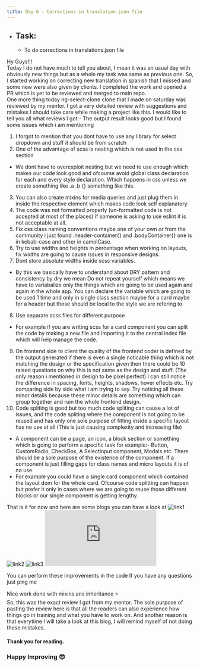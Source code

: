 ```yaml
---
title: Day 6 - Corrections in translation.json file
---
```


- ## Task:
  * To do corrections in translations.json file

Hy Guys!!!      
Today I do not have much to tell you about, I mean it was an usual day with obviously new things but as a whole my task was same as previous one. So, I started working on correcting 
new translation in spanish that I missed and some new were also given by clients. I completed the work and opened a PR which is yet to be reviewed and merged to main repo.     
One more thing today ng-select-clone clone that I made on saturday was reviewed by my mentor. I got a very detailed review with suggestions and mistakes I should take care while making 
a project like this. I would like to tell you all what reviews I got:-
The output result looks good but
I found some issues which i am mentioning

1. I forgot to mention that you dont have to use any library for select dropdown and stuff it should be from scratch 
2. One of the advantage of scss is nesting which is not used in the css section
- We dont have to overexploit nesting but we need to use enough which makes our code look good and ofcourse avoid global class declaration for each and every style declaration. Which happens in css unless we create something like .a .b {} something like this.
3. You can also create mixins for media queries and just plug them in inside the respective element which makes code look self explanatory
4. The code was not formatted properly (un-formatted code is not accepted at most of the places) if someone is asking to use eslint it is not acceptable at all.
5. Fix css class naming conventions maybe one of your own or from the community i just found .header-container{} and .bodyContainer{} one is in kebab-case and other in camelCase.
6. Try to use widths and heights in percentage when working on layouts, fix widths are going to cause issues in responsive designs.
7. Dont store absolute widths inside scss variables.
- By this we basically have to understand about DRY pattern and consistency by dry we mean Do not repeat yourself which means we have to variabalize only the things which are going to be used again and again in the whole app. You can declare the variable which are going to be used 1 time and only in single class section maybe for a card maybe for a header but those should be local to the style we are refering to
8. Use separate scss files for different purpose
- For example if you are writing scss for a card component you can split the code by making a new file and importing it to the central index file which will help manage the code.
9. On frontend side to client the quality of the frontend coder is defined by the output generated if there is even a single noticable thing which is not matching the design or the specification given then there could be 10 raised questions on why this is not same as the design and stuff. (The only reason i mentioned in design to be pixel perfect) I can still notice the difference in spacing, fonts, heights, shadows, hover effects etc. Try comparing side by side what i am trying to say. Try noticing all these minor details because these minor details are something which can group together and ruin the whole frontend design.
10. Code spliting is good but too much code spliting can cause a lot of issues, and the code spliting where the component is not going to be reused and has only one sole purpose of fitting inside a specific layout has no use at all (This is just causing complexity and increasing file)
- A component can be a page, an icon, a block section or something which is going to perform a specific task for example:- Button, CustomRadio, CheckBox, A SelectInput component, Modals etc. There should be a sole purpose of the existence of the component. If a component is just filling gaps for class names and micro layouts it is of no use.
- For example you could have a single card component which contained the layout dom for the whole card. Ofcourse code splitting can happen but prefer it only in cases where we are going to reuse those different blocks or our single component is getting lengthy.

That is it for now and here are some blogs you can have a look at
![link1](https://bradfrost.com/blog/post/sass-selectors-to-nest-or-not-to-nest/)
![link2](https://www.freecodecamp.org/news/css-naming-conventions-that-will-save-you-hours-of-debugging-35cea737d849/)
![link3](https://marketplace.visualstudio.com/items?itemName=esbenp.prettier-vscode)
![link4](https://tutorial.techaltum.com/css_fixed_liquid_layout.html)

You can perform these improvements in the code 
If you have any questions just ping me 

Nice work done with mixins ans inheritance :star:      
So, this was the exact review I got from my mentor. The sole purpose of pasting the review here is that all the readers can also experience how things go in training and what you 
have to work on. And another reason is that everytime I will take a look at this blog, I will remind myself of not doing these mistakes.     
#### Thank you for reading.    
### Happy Improving 😎
